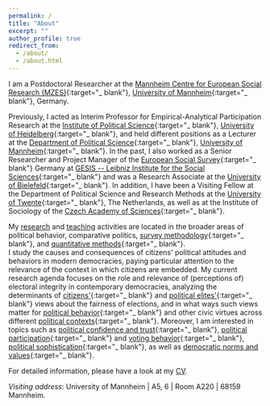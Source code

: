 ```yaml
---
permalink: /
title: "About"
excerpt: ""
author_profile: true
redirect_from:
  - /about/
  - /about.html
---
```


I am a Postdoctoral Researcher at the [Mannheim Centre for European Social Research (MZES)](https://www.mzes.uni-mannheim.de/d7/en){:target="_ blank"}, [University of Mannheim](https://www.uni-mannheim.de/en/){:target="_ blank"}, Germany.

Previously, I acted as Interim Professor for Empirical-Analytical Participation Research at the [Institute of Political Science](https://www.uni-heidelberg.de/politikwissenschaften/){:target="_ blank"}, [University of Heidelberg](https://www.uni-heidelberg.de/en){:target="_ blank"}, and held different positions as a Lecturer at the [Department of Political Science](https://www.sowi.uni-mannheim.de/en/research/political-science/){:target="_ blank"}, [University of Mannheim](https://www.uni-mannheim.de/en/){:target="_ blank"}. In the past, I also worked as a Senior Researcher and Project Manager of the [European Social Survey](https://www.europeansocialsurvey.org/){:target="_ blank"} Germany at [GESIS -- Leibniz Institute for the Social Sciences](https://www.gesis.org){:target="_ blank"} and was a Research Associate at the [University of Bielefeld](https://www.uni-bielefeld.de/(en)/soz/){:target="_ blank"}. In addition, I have been a Visiting Fellow at the Department of Political Science and Research Methods at the [University of Twente](https://www.utwente.nl/en/){:target="_ blank"}, The Netherlands, as well as at the Institute of Sociology of the [Czech Academy of Sciences](https://www.avcr.cz/en/){:target="_ blank"}.

My [research](https://cschnaudt.github.io/publications/) and [teaching](https://cschnaudt.github.io/teaching/) activities are located in the broader areas of political behavior, comparative politics, [survey methodology](https://doi.org/10.1093/poq/nfab039){:target="_ blank"}, and [quantitative methods](https://rd.springer.com/chapter/10.1007/978-3-658-30237-5_7){:target="_ blank"}.  
I study the causes and consequences of citizens' political attitudes and behaviors in modern democracies, paying particular attention to the relevance of the context in which citizens are embedded. My current research agenda focuses on the role and relevance of (perceptions of) electoral integrity in contemporary democracies, analyzing the determinants of [citizens'](https://www.sciencedirect.com/science/article/pii/S0261379423000331){:target="_ blank"} and [political elites'](https://www.sciencedirect.com/science/article/pii/S0261379423000768){:target="_ blank"} views about the fairness of elections, and in what ways such views matter for [political behavior](https://link.springer.com/article/10.1007/s11615-022-00403-9){:target="_ blank"} and other civic virtues across different [political contexts](https://doi.org/10.5771/9783748915553-485){:target="_ blank"}.  Moreover, I am interested in topics such as [political confidence and trust](https://www.springer.com/us/book/9783319894317){:target="_ blank"}, [political participation](https://doi.org/10.12758/mda.2017.12){:target="_ blank"} and [voting behavior](http://dx.doi.org/10.1093/ijpor/edac034){:target="_ blank"}, [political sophistication](https://rd.springer.com/chapter/10.1007/978-3-658-30492-8_5){:target="_ blank"}, as well as [democratic norms and values](https://doi.org/10.1177%2F02633957211031799){:target="_ blank"}.

For detailed information, please have a look at my [CV](https://cschnaudt.github.io/cv/).  

*Visiting address*: University of Mannheim \| A5, 6 \| Room A220 \|  68159 Mannheim.
